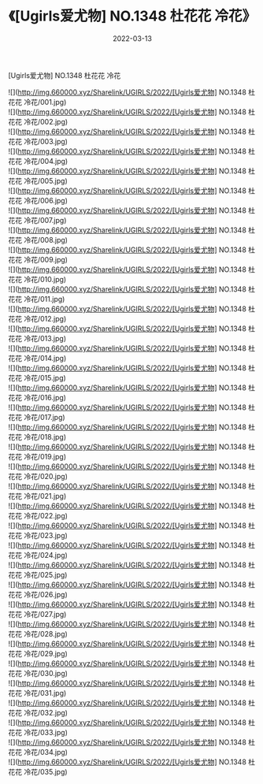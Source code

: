 ﻿---
layout: post
title:  《[Ugirls爱尤物] NO.1348 杜花花 冷花》
date:   2022-03-13
img: http://img.660000.xyz/Sharelink/UGIRLS/2022/[Ugirls爱尤物] NO.1348 杜花花 冷花/000.jpg
categories: [美女, 清纯, 唯美]
---

[Ugirls爱尤物] NO.1348 杜花花 冷花

 ![](http://img.660000.xyz/Sharelink/UGIRLS/2022/[Ugirls爱尤物] NO.1348 杜花花 冷花/001.jpg) <br>![](http://img.660000.xyz/Sharelink/UGIRLS/2022/[Ugirls爱尤物] NO.1348 杜花花 冷花/002.jpg) <br>![](http://img.660000.xyz/Sharelink/UGIRLS/2022/[Ugirls爱尤物] NO.1348 杜花花 冷花/003.jpg) <br>![](http://img.660000.xyz/Sharelink/UGIRLS/2022/[Ugirls爱尤物] NO.1348 杜花花 冷花/004.jpg) <br>![](http://img.660000.xyz/Sharelink/UGIRLS/2022/[Ugirls爱尤物] NO.1348 杜花花 冷花/005.jpg) <br>![](http://img.660000.xyz/Sharelink/UGIRLS/2022/[Ugirls爱尤物] NO.1348 杜花花 冷花/006.jpg) <br>![](http://img.660000.xyz/Sharelink/UGIRLS/2022/[Ugirls爱尤物] NO.1348 杜花花 冷花/007.jpg) <br>![](http://img.660000.xyz/Sharelink/UGIRLS/2022/[Ugirls爱尤物] NO.1348 杜花花 冷花/008.jpg) <br>![](http://img.660000.xyz/Sharelink/UGIRLS/2022/[Ugirls爱尤物] NO.1348 杜花花 冷花/009.jpg) <br>![](http://img.660000.xyz/Sharelink/UGIRLS/2022/[Ugirls爱尤物] NO.1348 杜花花 冷花/010.jpg) <br>![](http://img.660000.xyz/Sharelink/UGIRLS/2022/[Ugirls爱尤物] NO.1348 杜花花 冷花/011.jpg) <br>![](http://img.660000.xyz/Sharelink/UGIRLS/2022/[Ugirls爱尤物] NO.1348 杜花花 冷花/012.jpg) <br>![](http://img.660000.xyz/Sharelink/UGIRLS/2022/[Ugirls爱尤物] NO.1348 杜花花 冷花/013.jpg) <br>![](http://img.660000.xyz/Sharelink/UGIRLS/2022/[Ugirls爱尤物] NO.1348 杜花花 冷花/014.jpg) <br>![](http://img.660000.xyz/Sharelink/UGIRLS/2022/[Ugirls爱尤物] NO.1348 杜花花 冷花/015.jpg) <br>![](http://img.660000.xyz/Sharelink/UGIRLS/2022/[Ugirls爱尤物] NO.1348 杜花花 冷花/016.jpg) <br>![](http://img.660000.xyz/Sharelink/UGIRLS/2022/[Ugirls爱尤物] NO.1348 杜花花 冷花/017.jpg) <br>![](http://img.660000.xyz/Sharelink/UGIRLS/2022/[Ugirls爱尤物] NO.1348 杜花花 冷花/018.jpg) <br>![](http://img.660000.xyz/Sharelink/UGIRLS/2022/[Ugirls爱尤物] NO.1348 杜花花 冷花/019.jpg) <br>![](http://img.660000.xyz/Sharelink/UGIRLS/2022/[Ugirls爱尤物] NO.1348 杜花花 冷花/020.jpg) <br>![](http://img.660000.xyz/Sharelink/UGIRLS/2022/[Ugirls爱尤物] NO.1348 杜花花 冷花/021.jpg) <br>![](http://img.660000.xyz/Sharelink/UGIRLS/2022/[Ugirls爱尤物] NO.1348 杜花花 冷花/022.jpg) <br>![](http://img.660000.xyz/Sharelink/UGIRLS/2022/[Ugirls爱尤物] NO.1348 杜花花 冷花/023.jpg) <br>![](http://img.660000.xyz/Sharelink/UGIRLS/2022/[Ugirls爱尤物] NO.1348 杜花花 冷花/024.jpg) <br>![](http://img.660000.xyz/Sharelink/UGIRLS/2022/[Ugirls爱尤物] NO.1348 杜花花 冷花/025.jpg) <br>![](http://img.660000.xyz/Sharelink/UGIRLS/2022/[Ugirls爱尤物] NO.1348 杜花花 冷花/026.jpg) <br>![](http://img.660000.xyz/Sharelink/UGIRLS/2022/[Ugirls爱尤物] NO.1348 杜花花 冷花/027.jpg) <br>![](http://img.660000.xyz/Sharelink/UGIRLS/2022/[Ugirls爱尤物] NO.1348 杜花花 冷花/028.jpg) <br>![](http://img.660000.xyz/Sharelink/UGIRLS/2022/[Ugirls爱尤物] NO.1348 杜花花 冷花/029.jpg) <br>![](http://img.660000.xyz/Sharelink/UGIRLS/2022/[Ugirls爱尤物] NO.1348 杜花花 冷花/030.jpg) <br>![](http://img.660000.xyz/Sharelink/UGIRLS/2022/[Ugirls爱尤物] NO.1348 杜花花 冷花/031.jpg) <br>![](http://img.660000.xyz/Sharelink/UGIRLS/2022/[Ugirls爱尤物] NO.1348 杜花花 冷花/032.jpg) <br>![](http://img.660000.xyz/Sharelink/UGIRLS/2022/[Ugirls爱尤物] NO.1348 杜花花 冷花/033.jpg) <br>![](http://img.660000.xyz/Sharelink/UGIRLS/2022/[Ugirls爱尤物] NO.1348 杜花花 冷花/034.jpg) <br>![](http://img.660000.xyz/Sharelink/UGIRLS/2022/[Ugirls爱尤物] NO.1348 杜花花 冷花/035.jpg) <br>